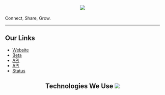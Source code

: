 <h2 align='center'>
  <img src="https://cdn.discordapp.com/attachments/921791342491881492/1247032116542308425/4D76EDEE-693C-4433-A26B-43F1B1363A15.png?ex=665e8ca9&is=665d3b29&hm=fac4efa7b807c868986ae866c75762e068af68f69777047bb87fb58e592ef817&" />
  <br> 
</h2>
<p>
Connect, Share, Grow.
</p>
<hr>

<h2>
  Our Links
</h2>

<ul>
  <li><a href="https://netsocial.app">Website</a></li>
<li><a href="https://beta.netsocial.app">Beta</a></li>
<li><a href="https://api.netsocial.app">API</a></li>
<li><a href="https://docs.netsocial.app">API</a></li>
  <li><a href="https://status.netsocial.app">Status</a></li>
</ul>

<h2 align='center'>
 Technologies We Use
<img src="https://skillicons.dev/icons?i=github,git,cloudflare,go,nodejs,react,nextjs,tailwind,mongodb,ts,vercel&theme=dark" />
</div>
</h2>
